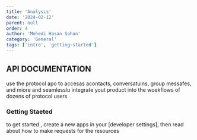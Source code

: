 ```yaml
---
title: 'Analysis'
date: '2024-02-12'
parent: null
order: 4
author: 'Mehedi Hasan Sohan'
category: 'General'
tags: ['intro', 'getting-started']
---
```


## API DOCUMENTATION
use the protocol apo to accesas acontacts, conversatuins, group messafes, and miore and seamlesslu integrate yout product into the woekflows of dozens of protocol users

### Getting Staeted
to get started , create a new apps in your [developer settings], then  read about how to make requests for the resources